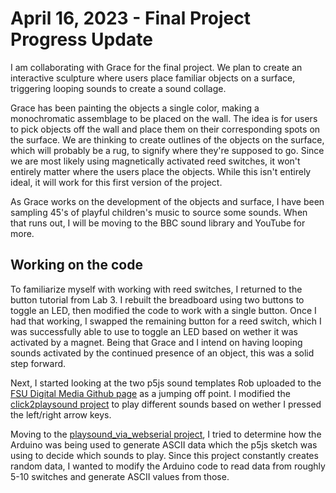 # April 16, 2023 - Final Project Progress Update

I am collaborating with Grace for the final project. We plan to create an interactive sculpture where users place familiar objects on a surface, triggering looping sounds to create a sound collage.

Grace has been painting the objects a single color, making a monochromatic assemblage to be placed on the wall. The idea is for users to pick objects off the wall and place them on their corresponding spots on the surface. We are thinking to create outlines of the objects on the surface, which will probably be a rug, to signify where they're supposed to go. Since we are most likely using magnetically activated reed switches, it won't entirely matter where the users place the objects. While this isn't entirely ideal, it will work for this first version of the project.

As Grace works on the development of the objects and surface, I have been sampling 45's of playful children's music to source some sounds. When that runs out, I will be moving to the BBC sound library and YouTube for more.

## Working on the code

To familiarize myself with working with reed switches, I returned to the button tutorial from Lab 3. I rebuilt the breadboard using two buttons to toggle an LED, then modified the code to work with a single button. Once I had that working, I swapped the remaining button for a reed switch, which I was successfully able to use to toggle an LED based on wether it was activated by a magnet. Being that Grace and I intend on having looping sounds activated by the continued presence of an object, this was a solid step forward.

Next, I started looking at the two p5js sound templates Rob uploaded to the [FSU Digital Media Github page](https://github.com/FSUdigitalmedia) as a jumping off point. I modified the [click2playsound project](https://github.com/FSUdigitalmedia/p5js_click2playsound) to play different sounds based on wether I pressed the left/right arrow keys.

Moving to the [playsound_via_webserial project](https://github.com/FSUdigitalmedia/p5js_playsound_via_webserial), I tried to determine how the Arduino was being used to generate ASCII data which the p5js sketch was using to decide which sounds to play. Since this project constantly creates random data, I wanted to modify the Arduino code to read data from roughly 5-10 switches and generate ASCII values from those.
